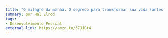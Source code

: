 ```yaml
---
title: "O milagre da manhã: O segredo para transformar sua vida (antes das 8 horas)"
summary: por Hal Elrod
tags:
- Desenvolvimento Pessoal
external_link: https://amzn.to/37JJBt4
---
```

